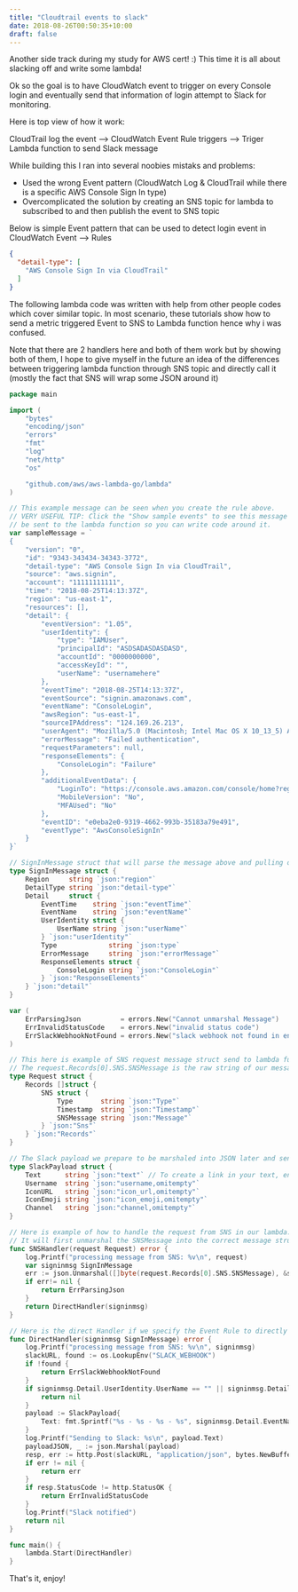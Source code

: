 ```yaml
---
title: "Cloudtrail events to slack"
date: 2018-08-26T00:50:35+10:00
draft: false
---
```


Another side track during my study for AWS cert! :) This time it is all about slacking off and write some lambda!

Ok so the goal is to have CloudWatch event to trigger on every Console login and eventually send that information of login attempt to Slack for monitoring.

Here is top view of how it work:

CloudTrail log the event --> CloudWatch Event Rule triggers --> Triger Lambda function to send Slack message

While building this I ran into several noobies mistaks and problems:

 - Used the wrong Event pattern (CloudWatch Log & CloudTrail while there is a specific AWS Console Sign In type)
 - Overcomplicated the solution by creating an SNS topic for lambda to subscribed to and then publish the event to SNS topic


Below is simple Event pattern that can be used to detect login event in CloudWatch Event --> Rules

```json
{
  "detail-type": [
    "AWS Console Sign In via CloudTrail"
  ]
}
```

The following lambda code was written with help from other people codes which cover similar topic. In most scenario, these tutorials show how to send a metric triggered Event to SNS to Lambda function hence why i was confused.

Note that there are 2 handlers here and both of them work but by showing both of them, I hope to give myself in the future an idea of the differences between triggering lambda function through SNS topic and directly call it (mostly the fact that SNS will wrap some JSON around it)


```Go
package main

import (
	"bytes"
	"encoding/json"
	"errors"
	"fmt"
	"log"
	"net/http"
	"os"

	"github.com/aws/aws-lambda-go/lambda"
)

// This example message can be seen when you create the rule above. 
// VERY USEFUL TIP: Click the "Show sample events" to see this message that will 
// be sent to the lambda function so you can write code around it.
var sampleMessage = `
{
	"version": "0",
	"id": "9343-343434-34343-3772",
	"detail-type": "AWS Console Sign In via CloudTrail",
	"source": "aws.signin",
	"account": "11111111111",
	"time": "2018-08-25T14:13:37Z",
	"region": "us-east-1",
	"resources": [],
	"detail": {
		"eventVersion": "1.05",
		"userIdentity": {
			"type": "IAMUser",
			"principalId": "ASDSADASDASDASD",
			"accountId": "0000000000",
			"accessKeyId": "",
			"userName": "usernamehere"
		},
		"eventTime": "2018-08-25T14:13:37Z",
		"eventSource": "signin.amazonaws.com",
		"eventName": "ConsoleLogin",
		"awsRegion": "us-east-1",
		"sourceIPAddress": "124.169.26.213",
		"userAgent": "Mozilla/5.0 (Macintosh; Intel Mac OS X 10_13_5) AppleWebKit/537.36 (KHTML, like Gecko) Chrome/68.0.3440.106 Safari/537.36",
		"errorMessage": "Failed authentication",
		"requestParameters": null,
		"responseElements": {
			"ConsoleLogin": "Failure"
		},
		"additionalEventData": {
			"LoginTo": "https://console.aws.amazon.com/console/home?region=us-east-1&state=hashArgs%23&isauthcode=true",
			"MobileVersion": "No",
			"MFAUsed": "No"
		},
		"eventID": "e0eba2e0-9319-4662-993b-35183a79e491",
		"eventType": "AwsConsoleSignIn"
	}
}`

// SignInMessage struct that will parse the message above and pulling out relevant info
type SignInMessage struct {
	Region     string `json:"region"`
	DetailType string `json:"detail-type"`
	Detail     struct {
		EventTime    string `json:"eventTime"`
		EventName    string `json:"eventName"`
		UserIdentity struct {
			UserName string `json:"userName"`
		} `json:"userIdentity"`
		Type             string `json:type`
		ErrorMessage     string `json:"errorMessage"`
		ResponseElements struct {
			ConsoleLogin string `json:"ConsoleLogin"`
		} `json:"ResponseElements"`
	} `json:"detail"`
}

var (
    ErrParsingJson          = errors.New("Cannot unmarshal Message")
	ErrInvalidStatusCode    = errors.New("invalid status code")
	ErrSlackWebhookNotFound = errors.New("slack webhook not found in env variables")
)

// This here is example of SNS request message struct send to lambda function.
// The request.Records[0].SNS.SNSMessage is the raw string of our message above.
type Request struct {
	Records []struct {
		SNS struct {
			Type       string `json:"Type"`
			Timestamp  string `json:"Timestamp"`
			SNSMessage string `json:"Message"`
		} `json:"Sns"`
	} `json:"Records"`
}

// The Slack payload we prepare to be marshaled into JSON later and send to Slack server
type SlackPayload struct {
	Text      string `json:"text"` // To create a link in your text, enclose the URL in <> angle brackets
	Username  string `json:"username,omitempty"`
	IconURL   string `json:"icon_url,omitempty"`
	IconEmoji string `json:"icon_emoji,omitempty"`
	Channel   string `json:"channel,omitempty"`
}

// Here is example of how to handle the request from SNS in our lambda.
// It will first unmarshal the SNSMessage into the correct message struct we defy
func SNSHandler(request Request) error {
	log.Printf("processing message from SNS: %v\n", request)
	var signinmsg SignInMessage
    err := json.Unmarshal([]byte(request.Records[0].SNS.SNSMessage), &signinmsg)
    if err!= nil {
        return ErrParsingJson
    }
    return DirectHandler(signinmsg)
}

// Here is the direct Handler if we specify the Event Rule to directly execute this function
func DirectHandler(signinmsg SignInMessage) error {
	log.Printf("processing message from SNS: %v\n", signinmsg)
	slackURL, found := os.LookupEnv("SLACK_WEBHOOK")
	if !found {
		return ErrSlackWebhookNotFound
	}
	if signinmsg.Detail.UserIdentity.UserName == "" || signinmsg.Detail.UserIdentity.UserName == "HIDDEN_DUE_TO_SECURITY_REASONS" {
		return nil
	}
	payload := SlackPayload{
		Text: fmt.Sprintf("%s - %s - %s - %s", signinmsg.Detail.EventName, signinmsg.Detail.EventTime, signinmsg.Detail.UserIdentity.UserName, signinmsg.Detail.ResponseElements.ConsoleLogin),
	}
	log.Printf("Sending to Slack: %s\n", payload.Text)
	payloadJSON, _ := json.Marshal(payload)
	resp, err := http.Post(slackURL, "application/json", bytes.NewBuffer(payloadJSON))
	if err != nil {
		return err
	}
	if resp.StatusCode != http.StatusOK {
		return ErrInvalidStatusCode
	}
	log.Printf("Slack notified")
	return nil
}

func main() {
	lambda.Start(DirectHandler)
}
```


That's it, enjoy!